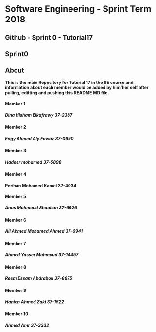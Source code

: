 
# **Software Engineering - Sprint Term 2018**
## Github - Sprint 0 - Tutorial17



## Sprint0

## About
   **This is the main Repository for Tutorial 17 in the SE course and information about each member would be added by him/her self after pulling, editting and pushing this README MD file.**




#### Member 1
##### Dina Hisham Elkafrawy 37-2387

#### Member 2
##### Engy Ahmed Aly Fawaz 37-0690 
 
#### Member 3
##### Hadeer mohamed 37-5898

#### Member 4
#### Perihan Mohamed Kamel 37-4034

#### Member 5
##### Anas Mahmoud Shaaban 37-6926

#### Member 6
##### Ali Ahmed Mohamed Ahmed 37-6941

#### Member 7
##### Ahmed Yasser Mahmoud 37-14457

#### Member 8
##### Reem Essam Abdrabou 37-8875

#### Member 9
##### Hanien Ahmed Zaki 37-1522

#### Member 10
##### Ahmed Amr 37-3332
